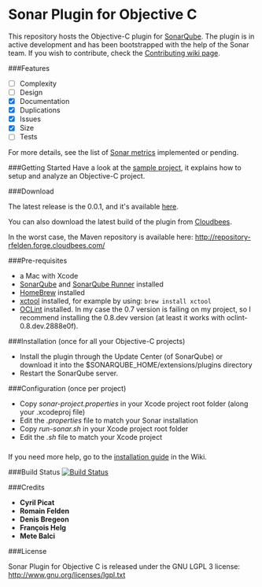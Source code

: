 Sonar Plugin for Objective C
============================

This repository hosts the Objective-C plugin for [SonarQube](http://www.sonarqube.org/). The plugin is in active development and has been bootstrapped with the help of the Sonar team. If you wish to contribute, check the [Contributing wiki page](https://github.com/octo-technology/sonar-objective-c/wiki/Contributing).

###Features

- [ ] Complexity
- [ ] Design
- [x] Documentation
- [x] Duplications
- [x] Issues
- [x] Size
- [ ] Tests

For more details, see the list of [Sonar metrics](https://github.com/octo-technology/sonar-objective-c/wiki/Features) implemented or pending.

###Getting Started
Have a look at the [sample project](https://github.com/octo-technology/sample-sonar-objective-c), it explains how to setup and analyze an Objective-C project.

###Download

The latest release is the 0.0.1, and it's available [here](http://repository-rfelden.forge.cloudbees.com/release/org/codehaus/sonar-plugin/objectivec/sonar-objective-c-plugin/0.0.1/sonar-objective-c-plugin-0.0.1.jar).

You can also download the latest build of the plugin from [Cloudbees](https://rfelden.ci.cloudbees.com/job/sonar-objective-c/lastSuccessfulBuild/artifact/target/).

In the worst case, the Maven repository is available here: http://repository-rfelden.forge.cloudbees.com/

###Pre-requisites

- a Mac with Xcode
- [SonarQube](http://docs.codehaus.org/display/SONAR/Setup+and+Upgrade) and [SonarQube Runner](http://docs.codehaus.org/display/SONAR/Installing+and+Configuring+SonarQube+Runner) installed
- [HomeBrew](http://brew.sh) installed
- [xctool](https://github.com/facebook/xctool) installed, for example by using: ```brew install xctool```
- [OCLint](http://docs.oclint.org/en/dev/intro/installation.html) installed. In my case the 0.7 version is failing on my project, so I recommend installing the 0.8.dev version (at least it works with oclint-0.8.dev.2888e0f). 

###Installation (once for all your Objective-C projects)
- Install the plugin through the Update Center (of SonarQube) or download it into the $SONARQUBE_HOME/extensions/plugins directory
- Restart the SonarQube server.

###Configuration (once per project)
- Copy *sonar-project.properties* in your Xcode project root folder (along your .xcodeproj file)
- Edit the *.properties* file to match your Sonar installation
- Copy *run-sonar.sh* in your Xcode project root folder
- Edit the *.sh* file to match your Xcode project

### 
If you need more help, go to the [installation guide](http://github.com/octo-technology/sonar-objective-c/wiki/Plugin-Install) in the Wiki.

###Build Status
[![Build Status](https://rfelden.ci.cloudbees.com/job/sonar-objective-c/badge/icon)](https://rfelden.ci.cloudbees.com/job/sonar-objective-c/)

###Credits
* **Cyril Picat**
* **Romain Felden**
* **Denis Bregeon**
* **François Helg**
* **Mete Balci**

###License

Sonar Plugin for Objective C is released under the GNU LGPL 3 license:  
http://www.gnu.org/licenses/lgpl.txt
